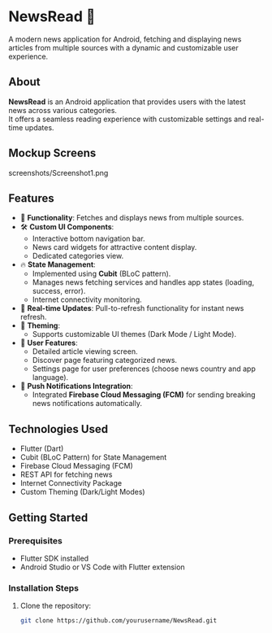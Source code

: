 # NewsRead 📱

A modern news application for Android, fetching and displaying news articles from multiple sources with a dynamic and customizable user experience.

## About
**NewsRead** is an Android application that provides users with the latest news across various categories.  
It offers a seamless reading experience with customizable settings and real-time updates.

## Mockup Screens

screenshots/Screenshot1.png



## Features
- 📰 **Functionality**: Fetches and displays news from multiple sources.
- 🛠️ **Custom UI Components**:
  - Interactive bottom navigation bar.
  - News card widgets for attractive content display.
  - Dedicated categories view.
- 🔥 **State Management**:
  - Implemented using **Cubit** (BLoC pattern).
  - Manages news fetching services and handles app states (loading, success, error).
  - Internet connectivity monitoring.
- 🔄 **Real-time Updates**: Pull-to-refresh functionality for instant news refresh.
- 🎨 **Theming**:
  - Supports customizable UI themes (Dark Mode / Light Mode).
- 📲 **User Features**:
  - Detailed article viewing screen.
  - Discover page featuring categorized news.
  - Settings page for user preferences (choose news country and app language).
- 🚀 **Push Notifications Integration**:
  - Integrated **Firebase Cloud Messaging (FCM)** for sending breaking news notifications automatically.

## Technologies Used
- Flutter (Dart)
- Cubit (BLoC Pattern) for State Management
- Firebase Cloud Messaging (FCM)
- REST API for fetching news
- Internet Connectivity Package
- Custom Theming (Dark/Light Modes)

## Getting Started

### Prerequisites
- Flutter SDK installed
- Android Studio or VS Code with Flutter extension

### Installation Steps
1. Clone the repository:
   ```bash
   git clone https://github.com/yourusername/NewsRead.git
